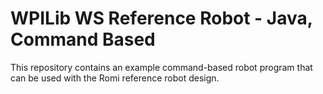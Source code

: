 # WPILib WS Reference Robot - Java, Command Based

This repository contains an example command-based robot program that can be used with the Romi reference robot design.
